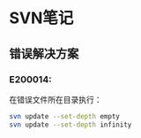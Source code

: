 # SVN笔记
## 错误解决方案
### E200014:
在错误文件所在目录执行：
```bash
svn update --set-depth empty
svn update --set-depth infinity  
```

